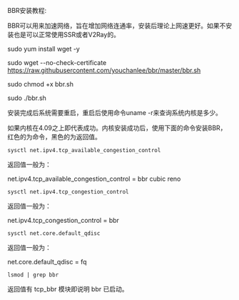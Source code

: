 BBR安装教程:

BBR可以用来加速网络，旨在增加网络连通率，安装后理论上网速更好。如果不安装也是可以正常使用SSR或者V2Ray的。

sudo yum install wget -y

sudo wget --no-check-certificate https://raw.githubusercontent.com/youchanlee/bbr/master/bbr.sh 

sudo chmod +x bbr.sh

sudo ./bbr.sh

安装完成后系统需要重启，重启后使用命令uname -r来查询系统内核是多少。

如果内核在4.09之上即代表成功。内核安装成功后，使用下面的命令安装BBR，红色的为命令，黑色的为返回值。

    sysctl net.ipv4.tcp_available_congestion_control

返回值一般为：

net.ipv4.tcp_available_congestion_control = bbr cubic reno

    sysctl net.ipv4.tcp_congestion_control

返回值一般为：

net.ipv4.tcp_congestion_control = bbr

    sysctl net.core.default_qdisc

返回值一般为：

net.core.default_qdisc = fq

    lsmod | grep bbr

返回值有 tcp_bbr 模块即说明 bbr 已启动。

